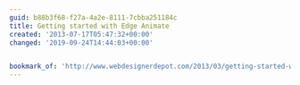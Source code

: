 ```yaml
---
guid: b88b3f68-f27a-4a2e-8111-7cbba251184c
title: Getting started with Edge Animate
created: '2013-07-17T05:47:32+00:00'
changed: '2019-09-24T14:44:03+00:00'


bookmark_of: 'http://www.webdesignerdepot.com/2013/03/getting-started-with-edge-animate/'
---
```




